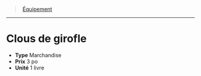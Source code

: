 ﻿---
!Equipment
Type: Marchandise
Price: 3 po
Unity: 1 livre
Id: equipment_hd.md#clous-de-girofle
ParentLink: equipment_hd.md#Équipement
Name: Clous de girofle
ParentName: Équipement
NameLevel: 1
---
> [Équipement](hd_equipment.md)

---

# Clous de girofle

- **Type** Marchandise
- **Prix** 3 po
- **Unité** 1 livre

